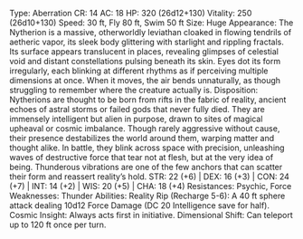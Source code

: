 Type: Aberration
CR: 14
AC: 18
HP: 320 (26d12+130)
Vitality: 250 (26d10+130)
Speed: 30 ft, Fly 80 ft, Swim 50 ft
Size: Huge
Appearance: The Nytherion is a massive, otherworldly leviathan cloaked in flowing tendrils of aetheric vapor, its sleek body glittering with starlight and rippling fractals. Its surface appears translucent in places, revealing glimpses of celestial void and distant constellations pulsing beneath its skin. Eyes dot its form irregularly, each blinking at different rhythms as if perceiving multiple dimensions at once. When it moves, the air bends unnaturally, as though struggling to remember where the creature actually is.
Disposition: Nytherions are thought to be born from rifts in the fabric of reality, ancient echoes of astral storms or failed gods that never fully died. They are immensely intelligent but alien in purpose, drawn to sites of magical upheaval or cosmic imbalance. Though rarely aggressive without cause, their presence destabilizes the world around them, warping matter and thought alike. In battle, they blink across space with precision, unleashing waves of destructive force that tear not at flesh, but at the very idea of being. Thunderous vibrations are one of the few anchors that can scatter their form and reassert reality’s hold.
STR: 22 (+6) | DEX: 16 (+3) | CON: 24 (+7) | INT: 14 (+2) | WIS: 20 (+5) | CHA: 18 (+4)
Resistances: Psychic, Force
Weaknesses: Thunder
Abilities:
Reality Rip (Recharge 5-6): A 40 ft sphere attack dealing 10d12 Force Damage (DC 20 Intelligence save for half).
Cosmic Insight: Always acts first in initiative.
Dimensional Shift: Can teleport up to 120 ft once per turn.
